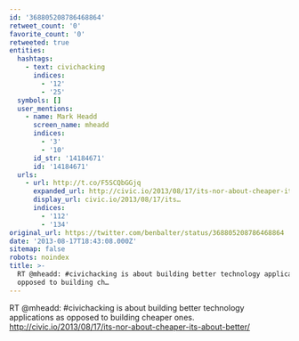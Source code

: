```yaml
---
id: '368805208786468864'
retweet_count: '0'
favorite_count: '0'
retweeted: true
entities:
  hashtags:
    - text: civichacking
      indices:
        - '12'
        - '25'
  symbols: []
  user_mentions:
    - name: Mark Headd
      screen_name: mheadd
      indices:
        - '3'
        - '10'
      id_str: '14184671'
      id: '14184671'
  urls:
    - url: http://t.co/F5SCQbGGjq
      expanded_url: http://civic.io/2013/08/17/its-nor-about-cheaper-its-about-better/
      display_url: civic.io/2013/08/17/its…
      indices:
        - '112'
        - '134'
original_url: https://twitter.com/benbalter/status/368805208786468864
date: '2013-08-17T18:43:08.000Z'
sitemap: false
robots: noindex
title: >-
  RT @mheadd: #civichacking is about building better technology applications as
  opposed to building ch…
---
```


RT @mheadd: #civichacking is about building better technology applications as opposed to building cheaper ones. http://civic.io/2013/08/17/its-nor-about-cheaper-its-about-better/